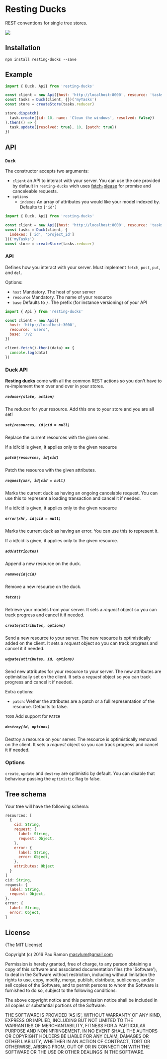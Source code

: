 # Resting Ducks

REST conventions for single tree stores.

![](https://media.giphy.com/media/b9QBHfcNpvqDK/giphy.gif)

## Installation

```
npm install resting-ducks --save
```

## Example

```js
import { Duck, Api} from 'resting-ducks'

const client = new Api({host: 'http://localhost:8000', resource: 'tasks'})
const tasks = Duck(client, {})('myTasks')
const store = createStore(tasks.reducer)

store.dispatch(
  task.create({id: 10, name: 'Clean the windows', resolved: false})
).then(() => {
  task.update({resolved: true}, 10, {patch: true})
})
```

## API

### `Duck`

The constructor accepts two arguments:

  - `client` an API to interact with your server. You can use
  the one provided by default in `resting-ducks` wich uses [fetch-please](https://github.com/albburtsev/fetch-please)
  for promise and canceleable requests.
  - `options`
    - `indexes` An array of attributes you would like your model indexed by.
    Defaults to `['id']`

```js
import { Duck, Api} from 'resting-ducks'

const client = new Api({host: 'http://localhost:8000', resource: 'tasks'})
const tasks = Duck(client, {
  indexes: ['id', 'project_id']
})('myTasks')
const store = createStore(tasks.reducer)
```

### API

Defines how you interact with your server.
Must implement `fetch`, `post`, `put`, and `del`.

Options:

  - `host` Mandatory. The host of your server
  - `resource` Mandatory. The name of your resource
  - `base` Defaults to `/`. The prefix (for instance versioning) of your API

```js
import { Api } from 'resting-ducks'

const client = new Api({
  host: 'http://localhost:3000',
  resource: 'users',
  base: '/v2'
})

client.fetch().then((data) => {
  console.log(data)
})
```

### Duck API

**Resting ducks** come with all the common REST actions so you don't
have to re-implement them over and over in your stores.

##### `reducer(state, action)`

The reducer for your resource. Add this one to your store and you are all set!

##### `set(resources, id|cid = null)`

Replace the current resources with the given ones.

If a id/cid is given, it applies only to the given resource

##### `patch(resources, id|cid)`

Patch the  resource with the given attributes.

##### `request(xhr, id|cid = null)`

Marks the current duck as having an
ongoing cancelable request. You can use this to represent a loading
transaction and cancel it if needed.

If a id/cid is given, it applies only to the given resource

##### `error(xhr, id|cid = null)`

Marks the current duck as having an
error. You can use this to represent it.

If a id/cid is given, it applies only to the given resource.

##### `add(attributes)`

Append a new resource on the duck.

##### `remove(id|cid)`

Remove a new resource on the duck.

##### `fetch()`

Retrieve your models from your server.
It sets a *request* object so you can track progress and cancel
it if needed.

##### `create(attributes, options)`

Send a new resource to your server. The new resource
is optimistically added on the client.
It sets a *request* object so you can track progress and cancel
it if needed.

##### `udpate(attributes, id, options)`

Send new attributes for your resource to your server.
The new attributes are optimistically set on the client.
It sets a *request* object so you can track progress and cancel
it if needed.

Extra options:

  - `patch`: Wether the attributes are a patch or a full representation
  of the resource. Defaults to false.

`TODO` Add support for `PATCH`

##### `destroy(id, options)`

Destroy a resource on your server. The resource is optimistically
removed on the client.
It sets a *request* object so you can track progress and cancel
it if needed.

### Options

`create`, `update` and `destroy` are optimistic by default. You can
disable that behaviour passing the `optimistic` flag to false.

## Tree schema

Your tree will have the following schema:

```js
resources: [
  {
    cid: String,
    request: {
      label: String,
      request: Object,
    },
    error: {
      label: String,
      error: Object,
    },
    attributes: Object
  }
]
cid: String,
request: {
  label: String,
  request: Object,
},
error: {
  label: String,
  error: Object,
}
```

## License

(The MIT License)

Copyright (c) 2016 Pau Ramon <masylum@gmail.com>

Permission is hereby granted, free of charge, to any person obtaining a copy of this software and associated documentation files (the 'Software'), to deal in the Software without restriction, including without limitation the rights to use, copy, modify, merge, publish, distribute, sublicense, and/or sell copies of the Software, and to permit persons to whom the Software is furnished to do so, subject to the following conditions:

The above copyright notice and this permission notice shall be included in all copies or substantial portions of the Software.

THE SOFTWARE IS PROVIDED 'AS IS', WITHOUT WARRANTY OF ANY KIND, EXPRESS OR IMPLIED, INCLUDING BUT NOT LIMITED TO THE WARRANTIES OF MERCHANTABILITY, FITNESS FOR A PARTICULAR PURPOSE AND NONINFRINGEMENT. IN NO EVENT SHALL THE AUTHORS OR COPYRIGHT HOLDERS BE LIABLE FOR ANY CLAIM, DAMAGES OR OTHER LIABILITY, WHETHER IN AN ACTION OF CONTRACT, TORT OR OTHERWISE, ARISING FROM, OUT OF OR IN CONNECTION WITH THE SOFTWARE OR THE USE OR OTHER DEALINGS IN THE SOFTWARE.
